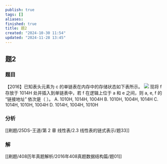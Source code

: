 ```yaml
---
publish: true
tags: []
aliases: 
finished: true
title: 题2
created: "2024-10-30 11:54"
updated: "2024-11-28 13:45"
---
```

## 题2
### 题目
【2016】已知表头元素为 c 的单链表在内存中的存储状态如下表所示。
![](https://img.hwenyi.tech/202411281717912.webp)
现将 f 存放于 1014H 处并插入到单链表中，若 f 在逻辑上位于 a 和 e 之间，则 a, e, f 的 “链接地址” 依次是（ ）。
A. 1010H, 1014H, 1004H
B. 1010H, 1004H, 1014H
C. 1014H, 1010H, 1004H
D. 1014H, 1004H, 1010H
### 分析
[[刷题/25DS-王道/第 2 章 线性表/2.3 线性表的链式表示/题33]]
### 解
[[刷题/408历年真题解析/2016年408真题数据结构篇/题01]]